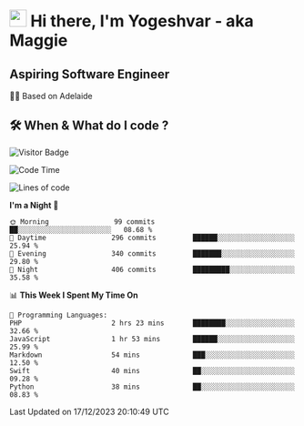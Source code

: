 <h1><img src="https://emojis.slackmojis.com/emojis/images/1531849430/4246/blob-sunglasses.gif?1531849430" width="30"/> Hi there, I'm Yogeshvar - aka Maggie</h1>

## Aspiring Software Engineer
🏂🏻  Based on Adelaide 

## 🛠 When & What do I code ?  

![Visitor Badge](https://visitor-badge.feriirawann.repl.co?username=yogeshvar&repo=yogeshvar&label=Visitors&style=plastic&color=%23457BFF&contentType=svg)

<!--START_SECTION:waka-->
![Code Time](http://img.shields.io/badge/Code%20Time-2%2C424%20hrs%2051%20mins-blue)

![Lines of code](https://img.shields.io/badge/From%20Hello%20World%20I%27ve%20Written-4.0%20million%20lines%20of%20code-blue)

**I'm a Night 🦉** 

```text
🌞 Morning                99 commits          ██░░░░░░░░░░░░░░░░░░░░░░░   08.68 % 
🌆 Daytime                296 commits         ██████░░░░░░░░░░░░░░░░░░░   25.94 % 
🌃 Evening                340 commits         ███████░░░░░░░░░░░░░░░░░░   29.80 % 
🌙 Night                  406 commits         █████████░░░░░░░░░░░░░░░░   35.58 % 
```


📊 **This Week I Spent My Time On** 

```text
💬 Programming Languages: 
PHP                      2 hrs 23 mins       ████████░░░░░░░░░░░░░░░░░   32.66 % 
JavaScript               1 hr 53 mins        ██████░░░░░░░░░░░░░░░░░░░   25.99 % 
Markdown                 54 mins             ███░░░░░░░░░░░░░░░░░░░░░░   12.50 % 
Swift                    40 mins             ██░░░░░░░░░░░░░░░░░░░░░░░   09.28 % 
Python                   38 mins             ██░░░░░░░░░░░░░░░░░░░░░░░   08.83 % 
```


 Last Updated on 17/12/2023 20:10:49 UTC
<!--END_SECTION:waka-->
